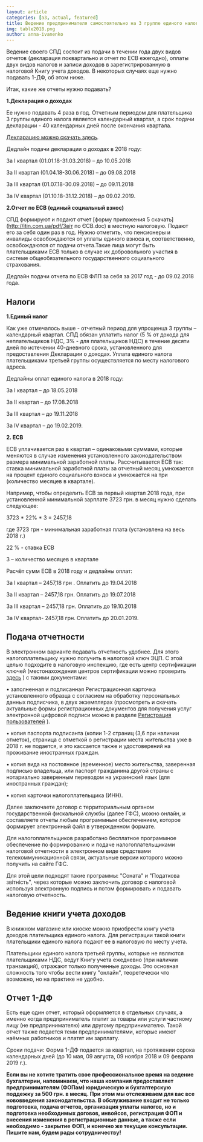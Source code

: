 ```yaml
---
layout: article
categories: [a3, actual, featured]
title: Ведение предпринимателя самостоятельно на 3 группе единого налога 2018
img: table2018.png
author: anna-ivanenko 
--- 
```

Ведение своего СПД состоит из подачи в течении года двух видов отчетов (декларация поквартально и отчет по ЕСВ ежегодно), 
оплаты двух видов налогов и записи доходов в зарегистрированную в налоговой Книгу учета доходов. 
В некоторых случаях еще нужно подавать 1-ДФ, об этом ниже.

Итак, какие же отчеты нужно подавать?

**1.Декларация о доходах**

Ее нужно подавать 4 раза в год. Отчетным периодом для плательщика 3 группы единого налога является календарный квартал, 
а срок подачи декларации - 40 календарных дней после окончания квартала.

[Декларацию можно скачать здесь](itinua.github.io/pdf/poddeclfop.pdf).

Дедлайн подачи декларации о доходах в 2018 году:

За І квартал (01.01.18-31.03.2018) – до 10.05.2018

За ІІ квартал (01.04.18-30.06.2018) – до 09.08.2018

За ІІІ квартал (01.07.18-30.09.2018) – до 09.11.2018

За ІV квартал (01.10.18-31.12.2018) – до 09.02.2019.


**2.Отчет по ЕСВ (единый социальный взнос)**

СПД формируют и подают  отчет [форму приложения 5 скачать](http://itin.com.ua/pdf/Звіт по ЄСВ.doc) в местную налоговую. Подают его за себя один раз в год. Нужно отметить, что пенсионеры и инвалиды освобождаются от уплаты единого взноса и, соответственно, освобождаются от подачи отчета.Такие лица могут быть плательщиками ЕСВ только в случае их добровольного участия в системе общеобязательного государственного социального страхования. 

Дедлайн подачи отчета по ЕСВ ФЛП за себя за 2017 год  - до 09.02.2018 года.

## Налоги

**1.Единый налог**

Как уже отмечалось выше - отчетный период для упрощенца 3 группы – календарный квартал. СПД обязан уплатить налог (5 % от дохода для неплательщиков НДС, 3% - для плательщиков НДС) в течение десяти дней по истечении 40-дневного срока, установленного для предоставления Декларации о доходах. Уплата единого налога плательщиками третьей группы осуществляется по месту налогового адреса.

Дедлайны оплат единого налога в 2018 году:

За І квартал – до 18.05.2018

За ІІ квартал – до 17.08.2018

За ІІІ квартал – до 19.11.2018

За ІV квартал – до 19.02.2019.


**2. ЕСВ**

ЕСВ уплачивается раз в квартал – одинаковыми суммами, которые меняются в случае изменения установленного законодательством 
размера минимальной заработной платы. Рассчитывается ЕСВ так: ставка минимальной заработной платы за отчетный месяц умножается
на процент единого социального взноса и умножается на три (количество месяцев в квартале). 

Например, чтобы определить ЕСВ за первый квартал 2018 года, при установленной минимальной зарплате 3723 грн. в месяц нужно сделать следующее:

 3723 * 22% * 3 = 2457,18 

где 3723 грн - минимальная заработная плата (установлена на весь 2018 г.)

22 % - ставка ЕСВ

3 – количество месяцев в квартале

Расчёт сумм ЕСВ в 2018 году и дедлайны оплат:

За І квартал – 2457,18 грн . Оплатить до 19.04.2018

За ІІ квартал – 2457,18 грн. Оплатить до 19.07.2018

За ІІІ квартал – 2457,18 грн. Оплатить до 19.10.2018

За ІV квартал- 2457,18 грн. Оплатить до 20.01.2019.


## Подача отчетности

В электронном варианте подавать отчетность удобнее. Для этого налогоплательщику нужно получить в налоговой ключ ЭЦП. 
С этой целью подходите в налоговую инспекцию, где есть центр сертификации ключей (местонахождения центров сертификации можно проверить [здесь](http://acskidd.gov.ua/contacts) ) с такими документами:

• заполненная и подписанная Регистрационная карточка установленного образца  с согласием на обработку персональных данных подписчика, в двух экземплярах (просмотреть и скачать актуальные формы регистрационных документов для получения услуг электронной цифровой подписи можно в разделе [Регистрация пользователей](http://acskidd.gov.ua/fiz_osoba_pid) ).

• копия паспорта подписанта (копии 1-2 страниц (3,6 при наличии отметок), страница с отметкой о регистрации места 
жительства уже в 2018 г. не подается, и это кассается также и удостоверений на проживание иностранных граждан.

• копия вида на постоянное (временное) место жительства, заверенная подписью владельца, или паспорт гражданина другой 
страны с нотариально заверенным переводом на украинский язык (для иностранных граждан);

• копия карточки налогоплательщика (ИНН).

Далее заключаете договор с территориальным органом государственной фискальной службы (далее ГФС), можно онлайн, и составляете отчеты любым программным обеспечением, которое формирует электронный файл в утвержденном формате.

Для налогоплательщиков разработано бесплатное программное обеспечение по формированию и подаче налогоплательщиками налоговой отчетности в электронном виде средствами телекоммуникационной связи, актуальные версии которого можно получить на сайте ГФС.

Для этой цели подходят такие программы: "Соната" и "Податкова звітність", через которые можно заключить договор с налоговой используя 
электронную подпись и потом формировать и подавать налоговую отчетность.

## Ведение книги учета доходов
В книжном магазине или киоске можно приобрести книгу учета доходов плательщика единого налога. Для регистрации
такой книги плательщики единого налога подают ее в налоговую по месту учета.

Плательщики единого налога третьей группы, которые не являются плательщиками НДС, ведут Книгу учета  ежедневно 
(при наличии транзакций), отражают только полученные доходы. Это основная сложность того чтобы вести книгу "онлайн", теоретечески что возможно, но на практике не удобно.

## Отчет 1-ДФ

Есть еще один отчет, который оформляется в отдельных случаях, а именно когда предприниматель платит за товары или услуги частному лицу (не предпринимателю) или другому предпринимателю. Такой отчет также подается теми предпринимателями, которые имеют наёмных работников и платят им зарплату.

Сроки подачи: Форма 1-ДФ подается за квартал, на протяжении сорока календарных дней (до 10 мая, 09 августа, 09 ноября 2018 и 09 февраля 2019 г.). 

**Если вы не хотите тратить свое профессиональное время на ведение бухгалтерии, напоминаем, что наша компания предоставляет предпринимателям (ФОПам) юридическую и бухгалтерскую поддежку за 500 грн. в месяц. При этом мы отслеживаем для вас все нововведения законодательства. В обслуживание входит не только подготовка, подача отчетов, организация уплаты налогов, но и подготовка необходимых договов, инвойсов, регистрация ФОП и внесения изменения в регистрационные данные, а также если необходимо - закрытие ФОП, и конечно же текущие консультации. Пишите нам, будем рады сотрудничеству!**


